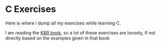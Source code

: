# C Exercises

Here is where i dump all my exercises while learning C.

I am reading the [K&R book](https://en.wikipedia.org/wiki/The_C_Programming_Language),
so a lot of these exercises are loosely, if not directly based on the examples given in that book
